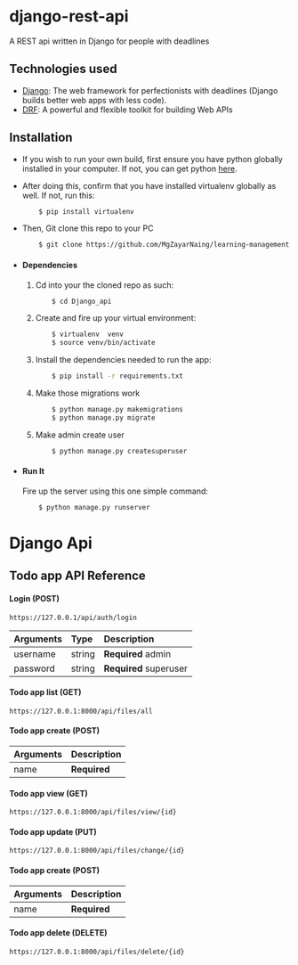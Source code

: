 # django-rest-api
A REST api written in Django for people with deadlines

## Technologies used
* [Django](https://www.djangoproject.com/): The web framework for perfectionists with deadlines (Django builds better web apps with less code).
* [DRF](https://www.django-rest-framework.org/): A powerful and flexible toolkit for building Web APIs


## Installation
* If you wish to run your own build, first ensure you have python globally installed in your computer. If not, you can get python [here](https://www.python.org").
* After doing this, confirm that you have installed virtualenv globally as well. If not, run this:
    ```bash
        $ pip install virtualenv
    ```
* Then, Git clone this repo to your PC
    ```bash
        $ git clone https://github.com/MgZayarNaing/learning-management-system-.git

* #### Dependencies
    1. Cd into your the cloned repo as such:
        ```bash
            $ cd Django_api
        ```
    2. Create and fire up your virtual environment:
        ```bash
            $ virtualenv  venv
            $ source venv/bin/activate
        ```
    3. Install the dependencies needed to run the app:
        ```bash
            $ pip install -r requirements.txt
        ```
    4. Make those migrations work
        ```bash
            $ python manage.py makemigrations
            $ python manage.py migrate
        ```
    4. Make admin create user
        ```bash
            $ python manage.py createsuperuser
        ```

* #### Run It
    Fire up the server using this one simple command:
    ```bash
        $ python manage.py runserver
    ```

# Django Api

## Todo app API Reference

#### Login (POST)

```https
https://127.0.0.1/api/auth/login
```

| Arguments | Type   | Description                  |
| :-------- | :----- | :--------------------------- |
| username  | string | **Required** admin           |
| password  | string | **Required** superuser       |

#### Todo app list (GET)

```https
https://127.0.0.1:8000/api/files/all
```
#### Todo app create (POST)
| Arguments | Description                  |
| :-------- | :--------------------------- |
| name      | **Required**                 |

#### Todo app view (GET)

```https
https://127.0.0.1:8000/api/files/view/{id}
```
#### Todo app update (PUT)

```https
https://127.0.0.1:8000/api/files/change/{id}
```
#### Todo app create (POST)
| Arguments | Description                  |
| :-------- | :--------------------------- |
| name      | **Required**                 |

#### Todo app delete (DELETE)

```https
https://127.0.0.1:8000/api/files/delete/{id}
```
